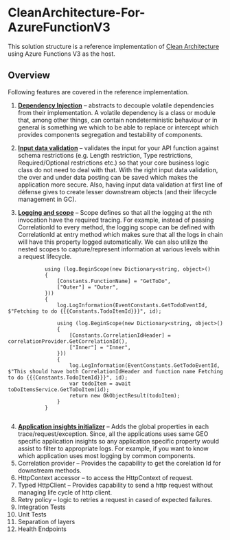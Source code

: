 # CleanArchitecture-For-AzureFunctionV3
This solution structure is a reference implementation of [Clean Architecture](https://blog.cleancoder.com/uncle-bob/2012/08/13/the-clean-architecture.html "Clean Architecture") using Azure Functions V3 as the host.

## Overview
Following features are covered in the reference implementation.

1.	[**Dependency Injection**](https://docs.microsoft.com/en-us/azure/azure-functions/functions-dotnet-dependency-injection) – abstracts to decouple volatile dependencies from their implementation. A volatile dependency is a class or module that, among other things, can contain nondeterministic behaviour or in general is something we which to be able to replace or intercept which provides components segregation and testability of components. 

2.	[**Input data validation**](https://docs.microsoft.com/en-us/aspnet/web-api/overview/formats-and-model-binding/model-validation-in-aspnet-web-api) – validates the input for your API function against schema restrictions (e.g. Length restriction, Type restrictions, Required/Optional restrictions etc.) so that your core business logic class do not need to deal with that. With the right input data validation, the over and under data posting can be saved which makes the application more secure. Also, having input data validation at first line of défense gives to create lesser downstream objects (and their lifecycle management in GC).

3.	[**Logging and scope**](https://docs.microsoft.com/en-us/azure/azure-functions/functions-dotnet-dependency-injection#logging-services) – Scope defines so that all the logging at the nth invocation have the required tracing. For example, instead of passing CorrelationId to every method, the logging scope can be defined with CorrelationId at entry method which makes sure that all the logs in chain will have this property logged automatically. We can also utilize the nested scopes to capture/represent information at various levels within a request lifecycle.

```CSharp
            using (log.BeginScope(new Dictionary<string, object>()
            {
                [Constants.FunctionName] = "GetToDo",
                ["Outer"] = "Outer",
            }))
            {
                log.LogInformation(EventConstants.GetTodoEventId, $"Fetching to do {{{Constants.TodoItemId}}}", id);

                using (log.BeginScope(new Dictionary<string, object>()
                {
                    [Constants.CorrelationIdHeader] = correlationProvider.GetCorrelationId(),
                    ["Inner"] = "Inner",
                }))
                {
                    log.LogInformation(EventConstants.GetTodoEventId, $"This should have both CorrelationIdHeader and function name Fetching to do {{{Constants.TodoItemId}}}", id);
                    var todoItem = await toDoItemsService.GetToDoItem(id);
                    return new OkObjectResult(todoItem);
                }
            }
            
```

4.	[**Application insights initializer**](https://docs.microsoft.com/en-us/azure/azure-monitor/app/api-filtering-sampling#addmodify-properties-itelemetryinitializer) – Adds the global properties in each trace/request/exception. Since, all the applications uses same GEO specific application insights so any application specific property would assist to filter to appropriate logs. For example, if you want to know which application uses most logging by common components.
5.	Correlation provider – Provides the capability to get the corelation Id for downstream methods.
6.	HttpContext accessor – to access the HttpContext of request.
7.	Typed HttpClient – Provides capability to send a http request without managing life cycle of http client.
8.	Retry policy – logic to retries a request in cased of expected failures.
9.	Integration Tests
10.	Unit Tests
11.	Separation of layers
12.	Health Endpoints
